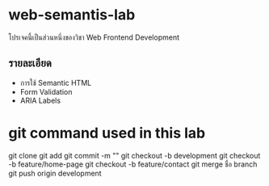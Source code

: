# web-semantis-lab

โปรเจคนี้เป็นส่วนหนึ่งของวิชา Web Frontend Development

## รายละเอียด

- การใช้ Semantic HTML
- Form Validation
- ARIA Labels

# git command used in this lab

git clone
git add
git commit -m ""
git checkout -b development
git checkout -b feature/home-page
git checkout -b feature/contact
git merge ชื่อ branch
git push origin development
